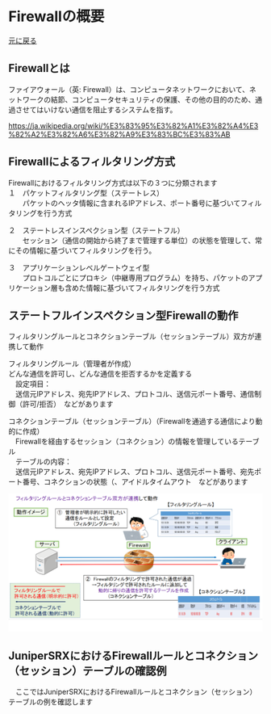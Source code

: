 # Firewallの概要
[元に戻る](./JunosSRX-Firewall-Basic.md) <br>

## Firewallとは
ファイアウォール（英: Firewall）は、コンピュータネットワークにおいて、ネットワークの結節、コンピュータセキュリティの保護、その他の目的のため、通過させてはいけない通信を阻止するシステムを指す。<br> 

https://ja.wikipedia.org/wiki/%E3%83%95%E3%82%A1%E3%82%A4%E3%82%A2%E3%82%A6%E3%82%A9%E3%83%BC%E3%83%AB

## Firewallによるフィルタリング方式
Firewallにおけるフィルタリング方式は以下の３つに分類されます<br> 
１　パケットフィルタリング型（ステートレス）<br> 
　　パケットのヘッタ情報に含まれるIPアドレス、ポート番号に基づいてフィルタリングを行う方式<br> 
  
２　ステートレスインスペクション型（ステートフル）<br>
　　セッション（通信の開始から終了まで管理する単位）の状態を管理して、常にその情報に基づいてフィルタリングを行う。<br>

３　アプリケーションレベルゲートウェイ型<br>
　　プロトコルごとにプロキシ（中継専用プログラム）を持ち、パケットのアプリケーション層も含めた情報に基づいてフィルタリングを行う方式<br>

## ステートフルインスペクション型Firewallの動作
フィルタリングルールとコネクションテーブル（セッションテーブル）双方が連携して動作<br>

フィルタリングルール（管理者が作成）<br> 
どんな通信を許可し、どんな通信を拒否するかを定義する<br> 
　設定項目：<br>
 　送信元IPアドレス、宛先IPアドレス、プロトコル、送信元ポート番号、通信制御（許可/拒否）　などがあります<br> 

 コネクションテーブル（セッションテーブル）（Firewallを通過する通信により動的に作成）<br> 
　Firewallを経由するセッション（コネクション）の情報を管理しているテーブル<br> 
　テーブルの内容：<br>
 　送信元IPアドレス、宛先IPアドレス、プロトコル、送信元ポート番号、宛先ポート番号、コネクションの状態（、アイドルタイムアウト　などがあります<br> 
 
 ![Diagram](./image/statefull.jpg)
 

 ## JuniperSRXにおけるFirewallルールとコネクション（セッション）テーブルの確認例
 　ここではJuniperSRXにおけるFirewallルールとコネクション（セッション）テーブルの例を確認します<br>
  
